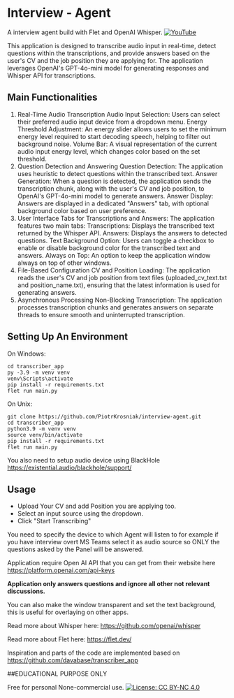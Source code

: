 # Interview - Agent 

A interview agent build with Flet and OpenAI Whisper.
[![YouTube](http://i.ytimg.com/vi/Cv_0TmJ9lv0/hqdefault.jpg)](https://www.youtube.com/watch?v=Cv_0TmJ9lv0)


This application is designed to transcribe audio input in real-time, detect questions within the transcriptions, and provide answers based on the user's CV and the job position they are applying for. The application leverages OpenAI's GPT-4o-mini model for generating responses and Whisper API for transcriptions.

## Main Functionalities
1. Real-Time Audio Transcription
Audio Input Selection: Users can select their preferred audio input device from a dropdown menu.
Energy Threshold Adjustment: An energy slider allows users to set the minimum energy level required to start decoding speech, helping to filter out background noise.
Volume Bar: A visual representation of the current audio input energy level, which changes color based on the set threshold.
2. Question Detection and Answering
Question Detection: The application uses heuristic to detect questions within the transcribed text.
Answer Generation: When a question is detected, the application sends the transcription chunk, along with the user's CV and job position, to OpenAI's GPT-4o-mini model to generate answers.
Answer Display: Answers are displayed in a dedicated "Answers" tab, with optional background color based on user preference.
3. User Interface
Tabs for Transcriptions and Answers: The application features two main tabs:
Transcriptions: Displays the transcribed text returned by the Whisper API.
Answers: Displays the answers to detected questions.
Text Background Option: Users can toggle a checkbox to enable or disable background color for the transcribed text and answers.
Always on Top: An option to keep the application window always on top of other windows.
4. File-Based Configuration
CV and Position Loading: The application reads the user's CV and job position from text files (uploaded_cv_text.txt and position_name.txt), ensuring that the latest information is used for generating answers.
5. Asynchronous Processing
Non-Blocking Transcription: The application processes transcription chunks and generates answers on separate threads to ensure smooth and uninterrupted transcription.

## Setting Up An Environment
On Windows:
```
cd transcriber_app
py -3.9 -m venv venv
venv\Scripts\activate
pip install -r requirements.txt
flet run main.py
```
On Unix:
```
git clone https://github.com/PiotrKrosniak/interview-agent.git
cd transcriber_app
python3.9 -m venv venv
source venv/bin/activate
pip install -r requirements.txt
flet run main.py
```

You also need to setup audio device using BlackHole https://existential.audio/blackhole/support/

## Usage
* Upload Your CV and add Position you are applying too. 
* Select an input source using the dropdown.
* Click "Start Transcribing"

You need to specify the device to which Agent will listen to for example if you have interview overt MS Teams select it as audio source so ONLY the questions asked by the Panel will be answered. 

Application require Open AI API that you can get from their website here https://platform.openai.com/api-keys

**Application only answers questions and ignore all other not relevant discussions.**

You can also make the window transparent and set the text background, this is useful for overlaying on other apps. 



Read more about Whisper here: https://github.com/openai/whisper

Read more about Flet here: https://flet.dev/

Inspiration and parts of the code are implemented based on https://github.com/davabase/transcriber_app


##EDUCATIONAL PURPOSE ONLY 

Free for personal None-commercial use. 
[![License: CC BY-NC 4.0](https://img.shields.io/badge/License-CC%20BY--NC%204.0-lightgrey.svg)](https://creativecommons.org/licenses/by-nc/4.0/)

